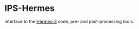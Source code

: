 # IPS-Hermes

Interface to the [Hermes-3](https://github.com/boutproject/hermes-3/)
code, pre- and post-processing tools.
